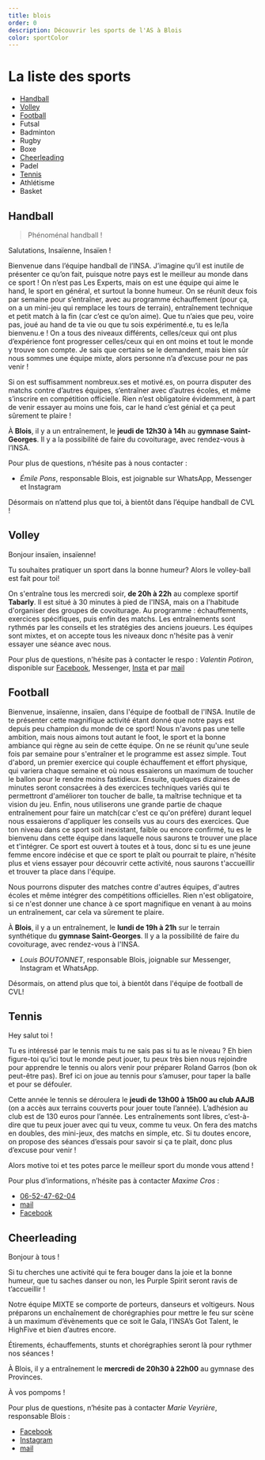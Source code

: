 ```yaml
---
title: blois
order: 0
description: Découvrir les sports de l'AS à Blois
color: sportColor
---
```


# La liste des sports

- [Handball](#handball)
- [Volley](#volley)
- [Football](#football)
- Futsal
- Badminton
- Rugby
- Boxe
- [Cheerleading](#cheerleading)
- Padel
- [Tennis](#tennis)
- Athlétisme
- Basket

## Handball

> Phénoménal handball !

<campus-center>
  <campus-responsive-image
    folder-name="federation/sport/handball"
    name="logo.png"
    max-width="400"></campus-responsive-image>
</campus-center>

Salutations, Insaïenne, Insaïen !

Bienvenue dans l’équipe handball de l’INSA. J’imagine qu’il est inutile de
présenter ce qu’on fait, puisque notre pays est le meilleur au monde dans ce
sport ! On n’est pas Les Experts, mais on est une équipe qui aime le hand, le
sport en général, et surtout la bonne humeur. On se réunit deux fois par semaine
pour s’entraîner, avec au programme échauffement (pour ça, on a un mini-jeu qui
remplace les tours de terrain), entraînement technique et petit match à la fin
(car c’est ce qu’on aime). Que tu n’aies que peu, voire pas, joué au hand de ta
vie ou que tu sois expérimenté.e, tu es le/la bienvenu.e ! On a tous des niveaux
différents, celles/ceux qui ont plus d’expérience font progresser celles/ceux
qui en ont moins et tout le monde y trouve son compte. Je sais que certains se
le demandent, mais bien sûr nous sommes une équipe mixte, alors personne n’a
d’excuse pour ne pas venir !

Si on est suffisamment nombreux.ses et motivé.es, on pourra disputer des matchs
contre d’autres équipes, s’entraîner avec d’autres écoles, et même s’inscrire en
compétition officielle. Rien n’est obligatoire évidemment, à part de venir
essayer au moins une fois, car le hand c’est génial et ça peut sûrement te
plaire !

À **Blois**, il y a un entraînement, le **jeudi de 12h30 à 14h** au **gymnase
Saint-Georges**. Il y a la possibilité de faire du covoiturage, avec rendez-vous
à l’INSA.

<campus-center>
  <campus-responsive-image
    folder-name="federation/sport/handball"
    name="crew.jpg"
    max-width="800"></campus-responsive-image>
</campus-center>

Pour plus de questions, n’hésite pas à nous contacter :

- _Émile Pons_, responsable Blois, est joignable sur WhatsApp, Messenger et
  Instagram

Désormais on n’attend plus que toi, à bientôt dans l’équipe handball de CVL !

## Volley

Bonjour insaïen, insaïenne!

Tu souhaites pratiquer un sport dans la bonne humeur? Alors le volley-ball est
fait pour toi!

On s'entraîne tous les mercredi soir, **de 20h à 22h** au complexe sportif
**Tabarly**. Il est situé à 30 minutes à pied de l'INSA, mais on a l'habitude
d'organiser des groupes de covoiturage. Au programme : échauffements, exercices
spécifiques, puis enfin des matchs. Les entraînements sont rythmés par les
conseils et les stratégies des anciens joueurs. Les équipes sont mixtes, et on
accepte tous les niveaux donc n'hésite pas à venir essayer une séance avec nous.

Pour plus de questions, n'hésite pas à contacter le respo : _Valentin Potiron_,
disponible sur [Facebook](https://www.facebook.com/valentin.potiron.3),
Messenger, [Insta](https://www.instagram.com/val.ptrn/) et par
[mail](mailto:valentin.potiron@insa-cvl.fr)

<campus-center>
  <campus-responsive-image
    folder-name="federation/sport/volley"
    name="crew.jpg"
    max-width="800"></campus-responsive-image>
</campus-center>

## Football

Bienvenue, insaïenne, insaïen, dans l'équipe de football de l'INSA. Inutile de
te présenter cette magnifique activité étant donné que notre pays est depuis peu
champion du monde de ce sport! Nous n'avons pas une telle ambition, mais nous
aimons tout autant le foot, le sport et la bonne ambiance qui règne au sein de
cette équipe. On ne se réunit qu'une seule fois par semaine pour s'entraîner et
le programme est assez simple. Tout d'abord, un premier exercice qui couple
échauffement et effort physique, qui variera chaque semaine et où nous
essaierons un maximum de toucher le ballon pour le rendre moins fastidieux.
Ensuite, quelques dizaines de minutes seront consacrées à des exercices
techniques variés qui te permettront d'améliorer ton toucher de balle, ta
maîtrise technique et ta vision du jeu. Enfin, nous utiliserons une grande
partie de chaque entraînement pour faire un match(car c'est ce qu'on préfère)
durant lequel nous essaierons d'appliquer les conseils vus au cours des
exercices. Que ton niveau dans ce sport soit inexistant, faible ou encore
confirmé, tu es le bienvenu dans cette équipe dans laquelle nous saurons te
trouver une place et t'intégrer. Ce sport est ouvert à toutes et à tous, donc si
tu es une jeune femme encore indécise et que ce sport te plaît ou pourrait te
plaire, n'hésite plus et viens essayer pour découvrir cette activité, nous
saurons t'accueillir et trouver ta place dans l'équipe.

Nous pourrons disputer des matches contre d'autres équipes, d'autres écoles et
même intégrer des compétitions officielles. Rien n'est obligatoire, si ce n'est
donner une chance à ce sport magnifique en venant à au moins un entraînement,
car cela va sûrement te plaire.

À **Blois**, il y a un entraînement, le **lundi de 19h à 21h** sur le terrain
synthétique du **gymnase Saint-Georges**. Il y a la possibilité de faire du
covoiturage, avec rendez-vous à l'INSA.

- _Louis BOUTONNET_, responsable Blois, joignable sur Messenger, Instagram et
  WhatsApp.

Désormais, on attend plus que toi, à bientôt dans l'équipe de football de CVL!

## Tennis

Hey salut toi !

Tu es intéressé par le tennis mais tu ne sais pas si tu as le niveau ? Eh bien
figure-toi qu’ici tout le monde peut jouer, tu peux très bien nous rejoindre
pour apprendre le tennis ou alors venir pour préparer Roland Garros (bon ok
peut-être pas). Bref ici on joue au tennis pour s’amuser, pour taper la balle et
pour se défouler.

<campus-center>
  <campus-responsive-image
    folder-name="federation/sport/tennis"
    name="img-1.png"
    max-width="800"></campus-responsive-image>
</campus-center>

Cette année le tennis se déroulera le **jeudi de 13h00 à 15h00 au club AAJB**
(on a accès aux terrains couverts pour jouer toute l’année). L’adhésion au club
est de 130 euros pour l’année. Les entraînements sont libres, c’est-à-dire que
tu peux jouer avec qui tu veux, comme tu veux. On fera des matchs en doubles,
des mini-jeux, des matchs en simple, etc. Si tu doutes encore, on propose des
séances d’essais pour savoir si ça te plait, donc plus d’excuse pour venir !

Alors motive toi et tes potes parce le meilleur sport du monde vous attend !

Pour plus d’informations, n’hésite pas à contacter _Maxime Cros_ :

- [06-52-47-62-04](tel:+33652476204)
- [mail](mailto:maxime.cros@insa-cvl.fr)
- [Facebook](https://www.facebook.com/maxime.cros.58)

<campus-center>
  <campus-responsive-image
    folder-name="federation/sport/tennis"
    name="img-2.jpeg"
    max-width="800"></campus-responsive-image>
</campus-center>

## Cheerleading

<campus-center>
  <campus-responsive-image
    folder-name="federation/sport/cheer"
    name="logo.png"
    max-width="400"></campus-responsive-image>
</campus-center>

Bonjour à tous !

Si tu cherches une activité qui te fera bouger dans la joie et la bonne humeur,
que tu saches danser ou non, les Purple Spirit seront ravis de t’accueillir !

Notre équipe MIXTE se comporte de porteurs, danseurs et voltigeurs. Nous
préparons un enchaînement de chorégraphies pour mettre le feu sur scène à un
maximum d’évènements que ce soit le Gala, l’INSA’s Got Talent, le HighFive et
bien d’autres encore.

<campus-center>
  <campus-responsive-image
    folder-name="federation/sport/cheer"
    name="crew.jpg"
    max-width="800"></campus-responsive-image>
</campus-center>

Étirements, échauffements, stunts et chorégraphies seront là pour rythmer nos
séances !

À Blois, il y a entraînement le **mercredi de 20h30 à 22h00** au gymnase des
Provinces.

À vos pompoms !

Pour plus de questions, n’hésite pas à contacter _Marie Veyrière_, responsable
Blois :

- [Facebook](https://www.facebook.com/marie.veyriere.25)
- [Instagram](https://www.instagram.com/_veyvey_/)
- [mail](mailto:marie.veyriere@insa-cvl.fr)
